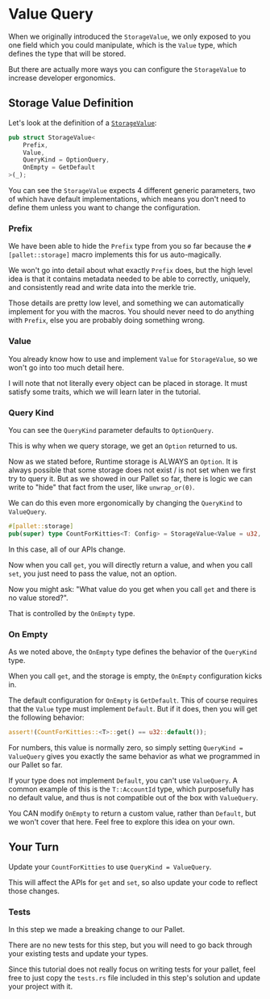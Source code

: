 # Value Query

When we originally introduced the `StorageValue`, we only exposed to you one field which you could manipulate, which is the `Value` type, which defines the type that will be stored.

But there are actually more ways you can configure the `StorageValue` to increase developer ergonomics.

## Storage Value Definition

Let's look at the definition of a [`StorageValue`](https://docs.rs/frame-support/37.0.0/frame_support/storage/types/struct.StorageValue.html):

```rust
pub struct StorageValue<
	Prefix,
	Value,
	QueryKind = OptionQuery,
	OnEmpty = GetDefault
>(_);
```

You can see the `StorageValue` expects 4 different generic parameters, two of which have default implementations, which means you don't need to define them unless you want to change the configuration.

### Prefix

We have been able to hide the `Prefix` type from you so far because the `#[pallet::storage]` macro implements this for us auto-magically.

We won't go into detail about what exactly `Prefix` does, but the high level idea is that it contains metadata needed to be able to correctly, uniquely, and consistently read and write data into the merkle trie.

Those details are pretty low level, and something we can automatically implement for you with the macros. You should never need to do anything with `Prefix`, else you are probably doing something wrong.

### Value

You already know how to use and implement `Value` for `StorageValue`, so we won't go into too much detail here.

I will note that not literally every object can be placed in storage. It must satisfy some traits, which we will learn later in the tutorial.

### Query Kind

You can see the `QueryKind` parameter defaults to `OptionQuery`.

This is why when we query storage, we get an `Option` returned to us.

Now as we stated before, Runtime storage is ALWAYS an `Option`. It is always possible that some storage does not exist / is not set when we first try to query it. But as we showed in our Pallet so far, there is logic we can write to "hide" that fact from the user, like `unwrap_or(0)`.

We can do this even more ergonomically by changing the `QueryKind` to `ValueQuery`.

```rust
#[pallet::storage]
pub(super) type CountForKitties<T: Config> = StorageValue<Value = u32, QueryKind = ValueQuery>;
```

In this case, all of our APIs change.

Now when you call `get`, you will directly return a value, and when you call `set`, you just need to pass the value, not an option.

Now you might ask: "What value do you get when you call `get` and there is no value stored?".

That is controlled by the `OnEmpty` type.

### On Empty

As we noted above, the `OnEmpty` type defines the behavior of the `QueryKind` type.

When you call `get`, and the storage is empty, the `OnEmpty` configuration kicks in.

The default configuration for `OnEmpty` is `GetDefault`. This of course requires that the `Value` type must implement `Default`. But if it does, then you will get the following behavior:

```rust
assert!(CountForKitties::<T>::get() == u32::default());
```

For numbers, this value is normally zero, so simply setting `QueryKind = ValueQuery` gives you exactly the same behavior as what we programmed in our Pallet so far.

If your type does not implement `Default`, you can't use `ValueQuery`. A common example of this is the `T::AccountId` type, which purposefully has no default value, and thus is not compatible out of the box with `ValueQuery`.

You CAN modify `OnEmpty` to return a custom value, rather than `Default`, but we won't cover that here. Feel free to explore this idea on your own.

## Your Turn

Update your `CountForKitties` to use `QueryKind = ValueQuery`.

This will affect the APIs for `get` and `set`, so also update your code to reflect those changes.

### Tests

In this step we made a breaking change to our Pallet.

There are no new tests for this step, but you will need to go back through your existing tests and update your types.

Since this tutorial does not really focus on writing tests for your pallet, feel free to just copy the `tests.rs` file included in this step's solution and update your project with it.
